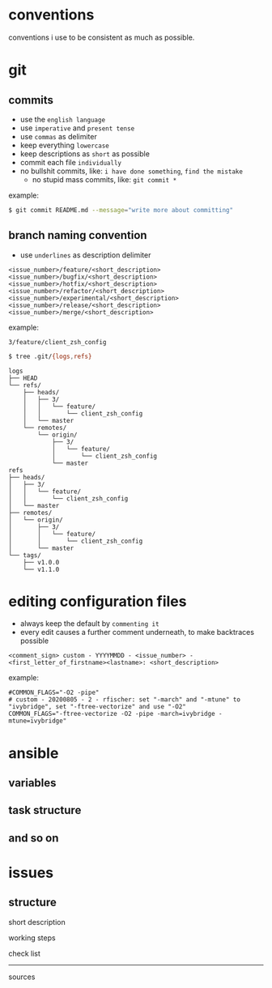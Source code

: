 # conventions
conventions i use to be consistent as much as possible.

# git
## commits
* use the `english language`
* use `imperative` and `present tense`
* use `commas` as delimiter
* keep everything `lowercase`
* keep descriptions as `short` as possible
* commit each file `individually`
* no bullshit commits, like: `i have done something`, `find the mistake`
    * no stupid mass commits, like: `git commit *`

example:
```bash
$ git commit README.md --message="write more about committing"
```

## branch naming convention
* use `underlines` as description delimiter

```no-highlight
<issue_number>/feature/<short_description>
<issue_number>/bugfix/<short_description>
<issue_number>/hotfix/<short_description>
<issue_number>/refactor/<short_description>
<issue_number>/experimental/<short_description>
<issue_number>/release/<short_description>
<issue_number>/merge/<short_description>
```

example:
```no-highlight
3/feature/client_zsh_config
```
```bash
$ tree .git/{logs,refs}
```
```no-highlight
logs
├── HEAD
└── refs/
    ├── heads/
    │   ├── 3/
    │   │   └── feature/
    │   │       └── client_zsh_config
    │   └── master
    └── remotes/
        └── origin/
            ├── 3/
            │   └── feature/
            │       └── client_zsh_config
            └── master
refs
├── heads/
│   ├── 3/
│   │   └── feature/
│   │       └── client_zsh_config
│   └── master
├── remotes/
│   └── origin/
│       ├── 3/
│       │   └── feature/
│       │       └── client_zsh_config
│       └── master
└── tags/
    ├── v1.0.0
    └── v1.1.0
```

# editing configuration files
* always keep the default by `commenting it`
* every edit causes a further comment underneath, to make backtraces possible

```no-highlight
<comment_sign> custom - YYYYMMDD - <issue_number> - <first_letter_of_firstname><lastname>: <short_description>
```

example:
```no-highlight
#COMMON_FLAGS="-O2 -pipe"
# custom - 20200805 - 2 - rfischer: set "-march" and "-mtune" to "ivybridge", set "-ftree-vectorize" and use "-O2"
COMMON_FLAGS="-ftree-vectorize -O2 -pipe -march=ivybridge -mtune=ivybridge"
```

# ansible
## variables
## task structure
## and so on

# issues
## structure
short description

working steps

check list

---
sources
